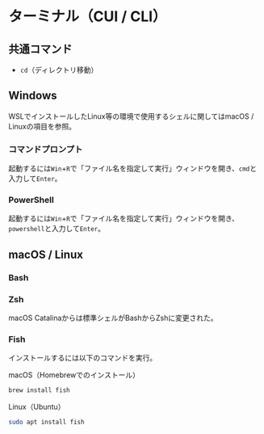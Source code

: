 # ターミナル（CUI / CLI）

## 共通コマンド

- `cd`（ディレクトリ移動）

## Windows

WSLでインストールしたLinux等の環境で使用するシェルに関してはmacOS / Linuxの項目を参照。

### コマンドプロンプト

起動するには`Win`+`R`で「ファイル名を指定して実行」ウィンドウを開き、`cmd`と入力して`Enter`。

### PowerShell

起動するには`Win`+`R`で「ファイル名を指定して実行」ウィンドウを開き、`powershell`と入力して`Enter`。

## macOS / Linux

### Bash

### Zsh

macOS Catalinaからは標準シェルがBashからZshに変更された。

### Fish

インストールするには以下のコマンドを実行。

macOS（Homebrewでのインストール）

```bash
brew install fish
```

Linux（Ubuntu）

```bash
sudo apt install fish
```
